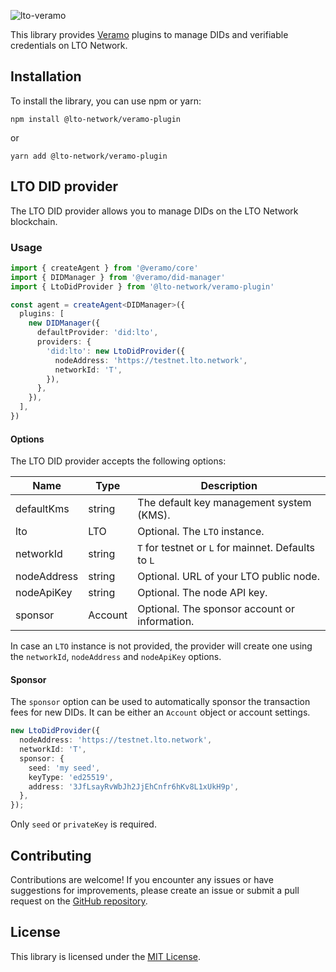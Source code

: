 ![lto-veramo](https://github.com/ltonetwork/lto-veramo/assets/100821/ef26b8c6-82d4-4911-afe7-85dedd621a3a)

This library provides [Veramo](https://veramo.io/) plugins to manage DIDs and verifiable credentials on LTO Network.

## Installation

To install the library, you can use npm or yarn:

```shell
npm install @lto-network/veramo-plugin
```

or

```shell
yarn add @lto-network/veramo-plugin
```

## LTO DID provider

The LTO DID provider allows you to manage DIDs on the LTO Network blockchain.

### Usage

```typescript
import { createAgent } from '@veramo/core'
import { DIDManager } from '@veramo/did-manager'
import { LtoDidProvider } from '@lto-network/veramo-plugin'

const agent = createAgent<DIDManager>({
  plugins: [
    new DIDManager({
      defaultProvider: 'did:lto',
      providers: {
        'did:lto': new LtoDidProvider({
          nodeAddress: 'https://testnet.lto.network',
          networkId: 'T',
        }),
      },
    }),
  ],
})
```

#### Options

The LTO DID provider accepts the following options:

| Name          | Type       | Description                                         |
|---------------|------------|-----------------------------------------------------|
| defaultKms    | string     | The default key management system (KMS).            |
| lto           | LTO        | Optional. The `LTO` instance.                       |
| networkId     | string     | `T` for testnet or `L` for mainnet. Defaults to `L` |
| nodeAddress   | string     | Optional. URL of your LTO public node.              |
| nodeApiKey    | string     | Optional. The node API key.                         |
| sponsor       | Account    | Optional. The sponsor account or information.       |

In case an `LTO` instance is not provided, the provider will create one using the `networkId`, `nodeAddress` and
`nodeApiKey` options.

#### Sponsor

The `sponsor` option can be used to automatically sponsor the transaction fees for new DIDs. It can be either an
`Account` object or account settings.

```typescript
new LtoDidProvider({
  nodeAddress: 'https://testnet.lto.network',
  networkId: 'T',
  sponsor: {
    seed: 'my seed',
    keyType: 'ed25519',
    address: '3JfLsayRvWbJh2JjEhCnfr6hKv8L1xUkH9p',
  },
});
```

Only `seed` or `privateKey` is required.

## Contributing

Contributions are welcome! If you encounter any issues or have suggestions for improvements, please create an issue or
submit a pull request on the [GitHub repository](https://github.com/ltonetwork/lto-veramo-plugin).

## License

This library is licensed under the [MIT License](LICENSE).
